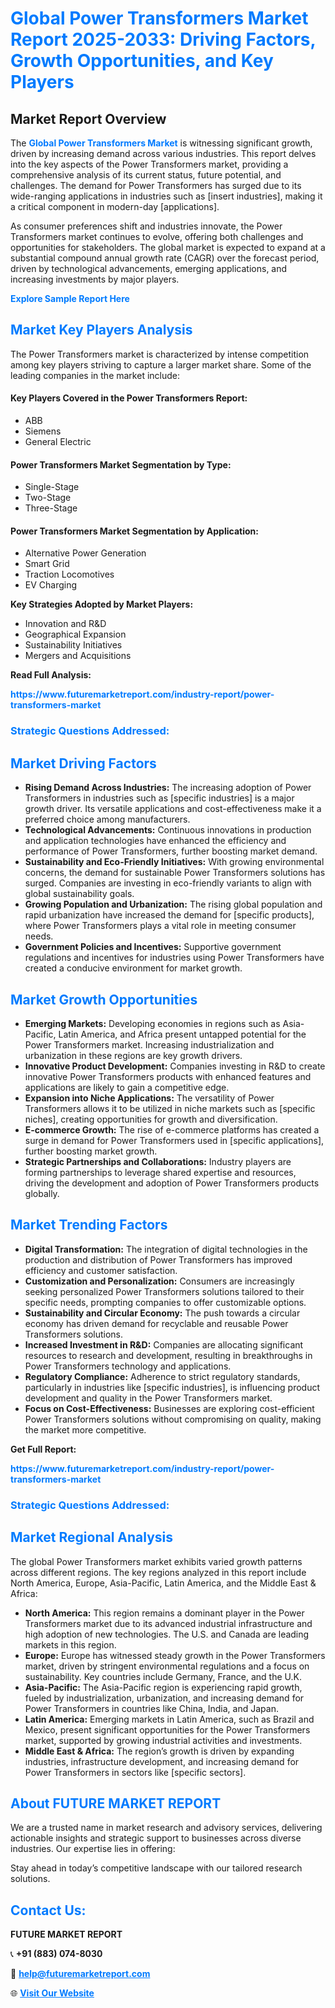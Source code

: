 <h1 style="color: #007BFF;">Global Power Transformers Market Report 2025-2033: Driving Factors, Growth Opportunities, and Key Players</h1>

<section id="overview">
<h2>Market Report Overview</h2>
<p>The <a href="https://www.futuremarketreport.com/industry-report/power-transformers-market" style="color: #007BFF; text-decoration: none;"><strong>Global Power Transformers Market</strong></a> is witnessing significant growth, driven by increasing demand across various industries. This report delves into the key aspects of the Power Transformers market, providing a comprehensive analysis of its current status, future potential, and challenges. The demand for Power Transformers has surged due to its wide-ranging applications in industries such as [insert industries], making it a critical component in modern-day [applications].</p>
<p>As consumer preferences shift and industries innovate, the Power Transformers market continues to evolve, offering both challenges and opportunities for stakeholders. The global market is expected to expand at a substantial compound annual growth rate (CAGR) over the forecast period, driven by technological advancements, emerging applications, and increasing investments by major players.</p>
</section>

<section id="overview">
<p><a href="https://www.futuremarketreport.com/request-sample/reportId=28340" style="color: #007BFF; text-decoration: none;"><strong>Explore Sample Report Here</strong></a></p>
</section>

<section id="key-players">
<h2 style="color: #007BFF;">Market Key Players Analysis</h2>
<p>The Power Transformers market is characterized by intense competition among key players striving to capture a larger market share. Some of the leading companies in the market include:</p>
<h4>Key Players Covered in the Power Transformers Report:</h4>
<ul><li>ABB</li><li>Siemens</li><li>General Electric</li></ul>
<h4>Power Transformers Market Segmentation by Type:</h4>
<ul><li>Single-Stage</li><li>Two-Stage</li><li>Three-Stage</li></ul>

<h4>Power Transformers Market Segmentation by Application:</h4>
<ul><li>Alternative Power Generation</li><li>Smart Grid</li><li>Traction Locomotives</li><li>EV Charging</li></ul>
<p><strong>Key Strategies Adopted by Market Players:</strong></p>
<ul>
<li>Innovation and R&D</li>
<li>Geographical Expansion</li>
<li>Sustainability Initiatives</li>
<li>Mergers and Acquisitions</li>
</ul>
</section>

<section>
<p><strong>Read Full Analysis: </strong></p><a href="https://www.futuremarketreport.com/industry-report/power-transformers-market" style="color: #007BFF; text-decoration: none;"><strong>https://www.futuremarketreport.com/industry-report/power-transformers-market</strong></a>
<h3 style="color: #007BFF;">Strategic Questions Addressed:</h3>
</section>

<section id="driving-factors">
<h2 style="color: #007BFF;">Market Driving Factors</h2>
<ul>
<li><strong>Rising Demand Across Industries:</strong> The increasing adoption of Power Transformers in industries such as [specific industries] is a major growth driver. Its versatile applications and cost-effectiveness make it a preferred choice among manufacturers.</li>
<li><strong>Technological Advancements:</strong> Continuous innovations in production and application technologies have enhanced the efficiency and performance of Power Transformers, further boosting market demand.</li>
<li><strong>Sustainability and Eco-Friendly Initiatives:</strong> With growing environmental concerns, the demand for sustainable Power Transformers solutions has surged. Companies are investing in eco-friendly variants to align with global sustainability goals.</li>
<li><strong>Growing Population and Urbanization:</strong> The rising global population and rapid urbanization have increased the demand for [specific products], where Power Transformers plays a vital role in meeting consumer needs.</li>
<li><strong>Government Policies and Incentives:</strong> Supportive government regulations and incentives for industries using Power Transformers have created a conducive environment for market growth.</li>
</ul>
</section>

<section id="growth-opportunities">
<h2 style="color: #007BFF;">Market Growth Opportunities</h2>
<ul>
<li><strong>Emerging Markets:</strong> Developing economies in regions such as Asia-Pacific, Latin America, and Africa present untapped potential for the Power Transformers market. Increasing industrialization and urbanization in these regions are key growth drivers.</li>
<li><strong>Innovative Product Development:</strong> Companies investing in R&D to create innovative Power Transformers products with enhanced features and applications are likely to gain a competitive edge.</li>
<li><strong>Expansion into Niche Applications:</strong> The versatility of Power Transformers allows it to be utilized in niche markets such as [specific niches], creating opportunities for growth and diversification.</li>
<li><strong>E-commerce Growth:</strong> The rise of e-commerce platforms has created a surge in demand for Power Transformers used in [specific applications], further boosting market growth.</li>
<li><strong>Strategic Partnerships and Collaborations:</strong> Industry players are forming partnerships to leverage shared expertise and resources, driving the development and adoption of Power Transformers products globally.</li>
</ul>
</section>

<section id="trending-factors">
<h2 style="color: #007BFF;">Market Trending Factors</h2>
<ul>
<li><strong>Digital Transformation:</strong> The integration of digital technologies in the production and distribution of Power Transformers has improved efficiency and customer satisfaction.</li>
<li><strong>Customization and Personalization:</strong> Consumers are increasingly seeking personalized Power Transformers solutions tailored to their specific needs, prompting companies to offer customizable options.</li>
<li><strong>Sustainability and Circular Economy:</strong> The push towards a circular economy has driven demand for recyclable and reusable Power Transformers solutions.</li>
<li><strong>Increased Investment in R&D:</strong> Companies are allocating significant resources to research and development, resulting in breakthroughs in Power Transformers technology and applications.</li>
<li><strong>Regulatory Compliance:</strong> Adherence to strict regulatory standards, particularly in industries like [specific industries], is influencing product development and quality in the Power Transformers market.</li>
<li><strong>Focus on Cost-Effectiveness:</strong> Businesses are exploring cost-efficient Power Transformers solutions without compromising on quality, making the market more competitive.</li>
</ul>
</section>

<section>
<p><strong>Get Full Report: </strong></p><a href="https://www.futuremarketreport.com/industry-report/power-transformers-market" style="color: #007BFF; text-decoration: none;"><strong>https://www.futuremarketreport.com/industry-report/power-transformers-market</strong></a>
<h3 style="color: #007BFF;">Strategic Questions Addressed:</h3>
</section>


<section id="regional-analysis">
<h2 style="color: #007BFF;">Market Regional Analysis</h2>
<p>The global Power Transformers market exhibits varied growth patterns across different regions. The key regions analyzed in this report include North America, Europe, Asia-Pacific, Latin America, and the Middle East & Africa:</p>
<ul>
<li><strong>North America:</strong> This region remains a dominant player in the Power Transformers market due to its advanced industrial infrastructure and high adoption of new technologies. The U.S. and Canada are leading markets in this region.</li>
<li><strong>Europe:</strong> Europe has witnessed steady growth in the Power Transformers market, driven by stringent environmental regulations and a focus on sustainability. Key countries include Germany, France, and the U.K.</li>
<li><strong>Asia-Pacific:</strong> The Asia-Pacific region is experiencing rapid growth, fueled by industrialization, urbanization, and increasing demand for Power Transformers in countries like China, India, and Japan.</li>
<li><strong>Latin America:</strong> Emerging markets in Latin America, such as Brazil and Mexico, present significant opportunities for the Power Transformers market, supported by growing industrial activities and investments.</li>
<li><strong>Middle East & Africa:</strong> The region’s growth is driven by expanding industries, infrastructure development, and increasing demand for Power Transformers in sectors like [specific sectors].</li>
</ul>
</section>

<footer>
<h2 style="color: #007BFF;">About FUTURE MARKET REPORT</h2>
<p>We are a trusted name in market research and advisory services, delivering actionable insights and strategic support to businesses across diverse industries. Our expertise lies in offering:</p>

<p>Stay ahead in today’s competitive landscape with our tailored research solutions.</p>

<h2 style="color: #007BFF;">Contact Us:</h2>
<p><strong>FUTURE MARKET REPORT</strong></p>
<p>📞 <strong>+91 (883) 074-8030</strong></p>
<p>📧 <strong><a href="mailto:help@futuremarketreport.com" style="color: #007BFF;">help@futuremarketreport.com</a></strong></p>
<p>🌐 <strong><a href="https://www.futuremarketreport.com/" style="color: #007BFF;">Visit Our Website</a></strong></p>
</footer>